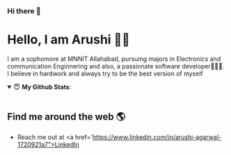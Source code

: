 ### Hi there 👋
# Hello, I am Arushi 👋😄
I am a sophomore at MNNIT Allahabad, pursuing majors in Electronics and communication Enginnering and also, a passionate software developer👩🏾‍💻.
I believe in hardwork and always try to be the best version of myself

<details open>
 <summary> 😇 <b>My Github Stats</b>: </summary>
<br>
<p align = "center">
<!--   <img src = "https://github-readme-stats.vercel.app/api?username=guptaprakhariitr&show_icons=true&theme=tokyonight&line_height=27">
  <img src = "https://github-readme-stats.vercel.app/api/top-langs/?username=guptaprakhariitr&hide=css,java,html&theme=tokyonight&line_height=27"> -->
</p>
</details>


## Find me around the web 🌎
- Reach me out at <a href='https://www.linkedin.com/in/arushi-agarwal-1720921a7">LinkedIn</a>
